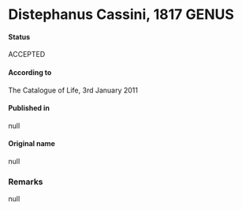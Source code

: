 Distephanus Cassini, 1817 GENUS
=======

#### Status
ACCEPTED

#### According to
The Catalogue of Life, 3rd January 2011

#### Published in
null

#### Original name
null

### Remarks
null